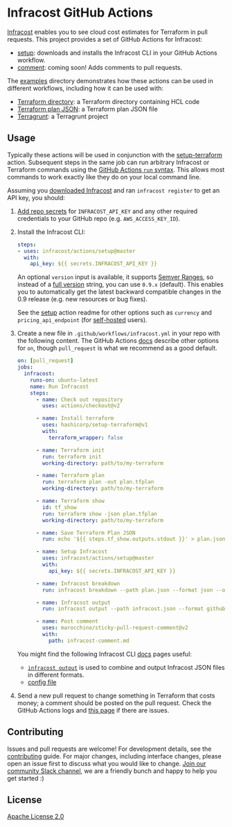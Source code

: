 # Infracost GitHub Actions

[Infracost](https://www.infracost.io/) enables you to see cloud cost estimates for Terraform in pull requests. This project provides a set of GitHub Actions for Infracost:
- [setup](setup): downloads and installs the Infracost CLI in your GitHub Actions workflow.
- [comment](comment): coming soon! Adds comments to pull requests.

The [examples](examples) directory demonstrates how these actions can be used in different workflows, including how it can be used with:
  - [Terraform directory](examples/terraform-directory): a Terraform directory containing HCL code
  - [Terraform plan JSON](examples/terraform-plan-json): a Terraform plan JSON file
  - [Terragrunt](examples/terragrunt): a Terragrunt project

## Usage

Typically these actions will be used in conjunction with the [setup-terraform](https://github.com/hashicorp/setup-terraform) action. Subsequent steps in the same job can run arbitrary Infracost or Terraform commands using the [GitHub Actions `run` syntax](https://help.github.com/en/actions/reference/workflow-syntax-for-github-actions#jobsjob_idstepsrun). This allows most commands to work exactly like they do on your local command line.

Assuming you [downloaded Infracost](https://www.infracost.io/docs/#quick-start) and ran `infracost register` to get an API key, you should:

1. [Add repo secrets](https://docs.github.com/en/actions/configuring-and-managing-workflows/creating-and-storing-encrypted-secrets#creating-encrypted-secrets-for-a-repository) for `INFRACOST_API_KEY` and any other required credentials to your GitHub repo (e.g. `AWS_ACCESS_KEY_ID`).

2. Install the Infracost CLI:

    ```yml
    steps:
    - uses: infracost/actions/setup@master
      with:
        api_key: ${{ secrets.INFRACOST_API_KEY }}
    ```

    An optional `version` input is available, it supports [Semver Ranges](https://www.npmjs.com/package/semver#ranges), so instead of a [full version](https://github.com/infracost/infracost/releases) string, you can use `0.9.x` (default). This enables you to automatically get the latest backward compatible changes in the 0.9 release (e.g. new resources or bug fixes).

    See the [setup](setup) action readme for other options such as `currency` and `pricing_api_endpoint` (for [self-hosted](https://www.infracost.io/docs/cloud_pricing_api/self_hosted) users).

3. Create a new file in `.github/workflows/infracost.yml` in your repo with the following content. The GitHub Actions [docs](https://docs.github.com/en/actions/reference/workflow-syntax-for-github-actions#on) describe other options for `on`, though `pull_request` is what we recommend as a good default.

    ```yaml
    on: [pull_request]
    jobs:
      infracost:
        runs-on: ubuntu-latest
        name: Run Infracost
        steps:
          - name: Check out repository
            uses: actions/checkout@v2

          - name: Install terraform
            uses: hashicorp/setup-terraform@v1
            with:
              terraform_wrapper: false

          - name: Terraform init
            run: terraform init
            working-directory: path/to/my-terraform

          - name: Terraform plan
            run: terraform plan -out plan.tfplan
            working-directory: path/to/my-terraform

          - name: Terraform show
            id: tf_show
            run: terraform show -json plan.tfplan
            working-directory: path/to/my-terraform

          - name: Save Terraform Plan JSON
            run: echo '${{ steps.tf_show.outputs.stdout }}' > plan.json # Do not change

          - name: Setup Infracost
            uses: infracost/actions/setup@master
            with:
              api_key: ${{ secrets.INFRACOST_API_KEY }}

          - name: Infracost breakdown
            run: infracost breakdown --path plan.json --format json --out-file infracost.json

          - name: Infracost output
            run: infracost output --path infracost.json --format github-comment --out-file infracost-comment.md

          - name: Post comment
            uses: marocchino/sticky-pull-request-comment@v2
            with:
              path: infracost-comment.md
    ```

    You might find the following Infracost CLI [docs](https://www.infracost.io/docs/ ) pages useful:
    - [`infracost output`](https://www.infracost.io/docs/multi_project/report) is used to combine and output Infracost JSON files in different formats.
    - [config file](https://www.infracost.io/docs/multi_project/config_file)

4. Send a new pull request to change something in Terraform that costs money; a comment should be posted on the pull request. Check the GitHub Actions logs and [this page](https://www.infracost.io/docs/integrations/cicd#cicd-troubleshooting) if there are issues.

## Contributing

Issues and pull requests are welcome! For development details, see the [contributing](CONTRIBUTING.md) guide. For major changes, including interface changes, please open an issue first to discuss what you would like to change. [Join our community Slack channel](https://www.infracost.io/community-chat), we are a friendly bunch and happy to help you get started :)

## License

[Apache License 2.0](https://choosealicense.com/licenses/apache-2.0/)
